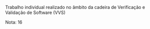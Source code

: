 Trabalho individual realizado no âmbito da cadeira de Verificação e Validação de Software (VVS)

Nota: 16
